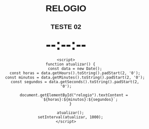 <!DOCTYPE html>
<html>
<head>
    <title>RELÓGIO</title>
    <style>
        body { 
            font-family: Arial, sans-serif;
            text-align: center;
            margin-top: 50px;
        }
        #relogio {
            font-size: 48px;
            font-weight: bold;
        }
    </style>
</head>
<body>
    <h1>RELOGIO</h1>
    <h2>TESTE 02</h2>
    <div id="relogio">--:--:--</div>

    <script>
        function atualizar() {
            const data = new Date();
            const horas = data.getHours().toString().padStart(2, '0');
            const minutos = data.getMinutes().toString().padStart(2, '0');
            const segundos = data.getSeconds().toString().padStart(2, '0');
            
            document.getElementById("relogio").textContent = 
                `${horas}:${minutos}:${segundos}`;
        }
        
        atualizar();
        setInterval(atualizar, 1000);
    </script>
</body>
</html>
